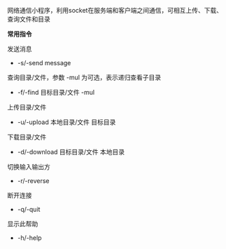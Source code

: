网络通信小程序，利用socket在服务端和客户端之间通信，可相互上传、下载、查询文件和目录

**常用指令**

发送消息
* -s/-send message

查询目录/文件，参数 -mul 为可选，表示递归查看子目录
* -f/-find 目标目录/文件 -mul

上传目录/文件
* -u/-upload 本地目录/文件 目标目录

下载目录/文件
* -d/-download 目标目录/文件 本地目录

切换输入输出方
* -r/-reverse

断开连接
* -q/-quit

显示此帮助
* -h/-help                			
